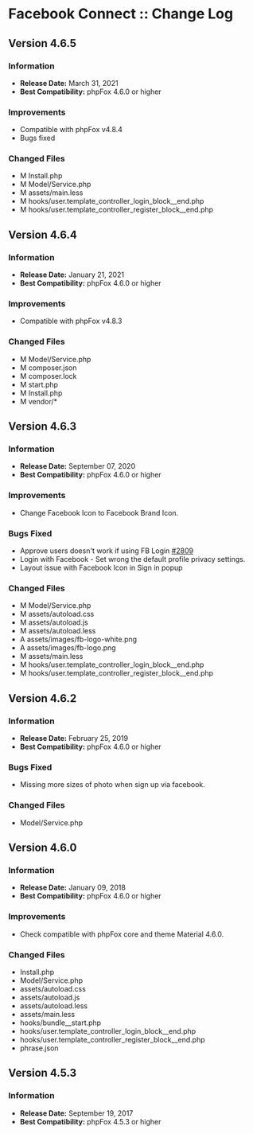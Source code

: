 # Facebook Connect :: Change Log

## Version 4.6.5

### Information

- **Release Date:** March 31, 2021
- **Best Compatibility:** phpFox 4.6.0 or higher

### Improvements

- Compatible with phpFox v4.8.4
- Bugs fixed

### Changed Files

- M Install.php
- M Model/Service.php
- M assets/main.less
- M hooks/user.template_controller_login_block__end.php
- M hooks/user.template_controller_register_block__end.php

## Version 4.6.4

### Information

- **Release Date:** January 21, 2021
- **Best Compatibility:** phpFox 4.6.0 or higher

### Improvements

- Compatible with phpFox v4.8.3

### Changed Files

- M Model/Service.php
- M composer.json
- M composer.lock
- M start.php
- M Install.php
- M vendor/*

## Version 4.6.3

### Information

- **Release Date:** September 07, 2020
- **Best Compatibility:** phpFox 4.6.0 or higher

### Improvements

- Change Facebook Icon to Facebook Brand Icon.

### Bugs Fixed

- Approve users doesn't work if using FB Login [#2809](https://github.com/PHPfox-Official/phpfox-v4-issues/issues/2809)
- Login with Facebook - Set wrong the default profile privacy settings.
- Layout issue with Facebook Icon in Sign in popup

### Changed Files

- M Model/Service.php
- M assets/autoload.css
- M assets/autoload.js
- M assets/autoload.less
- A assets/images/fb-logo-white.png
- A assets/images/fb-logo.png
- M assets/main.less
- M hooks/user.template_controller_login_block__end.php
- M hooks/user.template_controller_register_block__end.php


## Version 4.6.2

### Information

- **Release Date:** February 25, 2019
- **Best Compatibility:** phpFox 4.6.0 or higher

### Bugs Fixed

- Missing more sizes of photo when sign up via facebook.

### Changed Files

- Model/Service.php

## Version 4.6.0

### Information

- **Release Date:** January 09, 2018
- **Best Compatibility:** phpFox 4.6.0 or higher

### Improvements

- Check compatible with phpFox core and theme Material 4.6.0.

### Changed Files

- Install.php
- Model/Service.php
- assets/autoload.css
- assets/autoload.js
- assets/autoload.less
- assets/main.less
- hooks/bundle__start.php
- hooks/user.template_controller_login_block__end.php
- hooks/user.template_controller_register_block__end.php
- phrase.json

## Version 4.5.3

### Information

- **Release Date:** September 19, 2017
- **Best Compatibility:** phpFox 4.5.3 or higher

